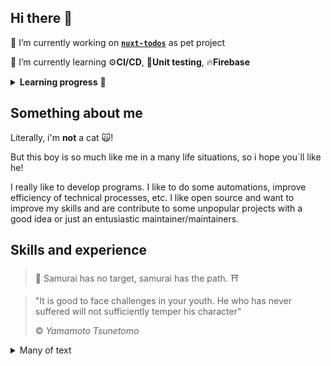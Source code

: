 ## Hi there 👋

🔭 I’m currently working on [**`nuxt-todos`**](https://github.com/OorfeneD/nuxt-todos) as pet project

🌱 I’m currently learning ⚙**CI/CD**, 🧪**Unit testing**, 🔥**Firebase**

<details>
 <summary>
  <b>Learning progress</b> 🎿 
 </summary>
 
 #### ⚙CI/CD
 
 - ✅ **NPM** scripts
 - ✅ **GitHub Actions**
 - ✅ Unit Testing
    - ✅ [**Jest**](https://jestjs.io/)
    - ✅ [**Vue test utils**](https://vue-test-utils.vuejs.org)
 - 🔍 **Google Cloud Platform**
 - ❌ **Docker**
 - ❌ **kubernetes**

---

#### 🔥 Firebase

 - ✅ **Authentication**
 - ✅ **Functions**
 - 🔍 **Cloud Firestore**
 - ❌ **Analytics tools**
</details>


## Something about me

Literally, i'm **not** a cat 🙀!

But this boy is so much like me in a many life situations, so i hope you`ll like he!

<!-- ![cat image](https://avatars.githubusercontent.com/u/46861423?s=96&v=4) -->

I really like to develop programs. I like to do some automations, improve efficiency of technical processes, etc. I like open source and want to improve my skills and are contribute to some unpopular projects with a good idea or just an entusiastic maintainer/maintainers.

## Skills and experience

> 🗻 Samurai has no target, samurai has the path. ⛩

> "It is good to face challenges in your youth. He who has never suffered will not sufficiently temper his character"
> 
> © *Yamamoto Tsunetomo*
<details>
  <summary>Many of text</summary>
  
My way is FullStack at that moment: 
- **Nuxt** 
- **Fastify**

Familiar with GIS and some GIS APIs: 
- **ArcGIS JS API** 
- **Leaflet** 
- **ArcPy**

Familiar with **Python**:
- **PyQt**
- **BeautifulSoup**
- **OpenCV-Python**

Have good knowleges in next APIs:
- **VK API**
- **Twitch API**
- **Telegram Bot API**
</details>


<!--
**OorfeneD/OorfeneD** is a ✨ _special_ ✨ repository because its `README.md` (this file) appears on your GitHub profile.

Here are some ideas to get you started:

- 🔭 I’m currently working on ...
- 🌱 I’m currently learning ...
- 👯 I’m looking to collaborate on ...
- 🤔 I’m looking for help with ...
- 💬 Ask me about ...
- 📫 How to reach me: ...
- 😄 Pronouns: ...
- ⚡ Fun fact: ...
-->
